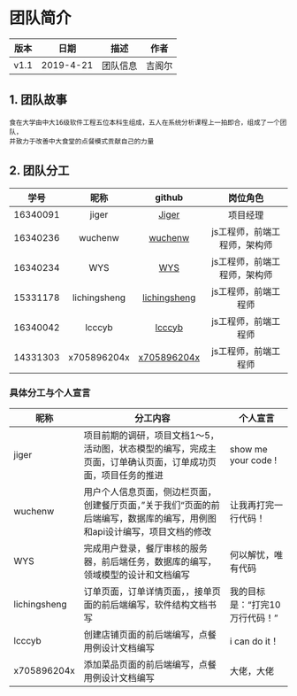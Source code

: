 # 团队简介

| 版本 |   日期    |     描述     |    作者    |
| :--: | :-------: | :----------: | :--------: |
| v1.1 | 2019-4-21 | 团队信息 | 吉阁尔 |

## 1. 团队故事
    食在大学由中大16级软件工程五位本科生组成，五人在系统分析课程上一拍即合，组成了一个团队，  
    并致力于改善中大食堂的点餐模式贡献自己的力量
## 2. 团队分工

|学号|昵称|github|岗位角色|
| :--: | :--: | :------: | :------: |
|16340091|jiger|[Jiger](https://github.com/czmikebrown)|项目经理|
|16340236|wuchenw|[wuchenw](https://github.com/chengwenwu)|js工程师，前端工程师，架构师|
|16340234|WYS|[WYS](https://github.com/sysu16340234)|js工程师，前端工程师，架构师|
|15331178|lichingsheng|[lichingsheng](https://github.com/lichingsheng)|js工程师，前端工程师|
|16340042|lcccyb|[lcccyb](https://github.com/lcccyb)|js工程师，前端工程师|
|14331303|x705896204x|[x705896204x](https://github.com/orgs/preorderingmenugroup/people/x705896204x)|js工程师，前端工程师|

### 具体分工与个人宣言

| 昵称  | 分工内容 | 个人宣言 |
| ----- | -------- | -------- |
| jiger |项目前期的调研，项目文档1～5，活动图，状态模型的编写，完成主页面，订单确认页面，订单成功页面，项目任务的推进|show me your code !|
| wuchenw |用户个人信息页面，侧边栏页面，创建餐厅页面，”关于我们“页面的前后端编写，数据库的编写，用例图和api设计编写，项目文档的修改|让我再打完一行代码！|
|WYS|完成用户登录，餐厅审核的服务器，前后端任务，数据库的编写，领域模型的设计和文档编写|何以解忧，唯有代码|
|lichingsheng|订单页面，订单详情页面，，接单页面的前后端编写，软件结构文档书写|我的目标是：“打完10万行代码！”|
|lcccyb|创建店铺页面的前后端编写，点餐用例设计文档编写|i can do it！|
|x705896204x|添加菜品页面的前后端编写，点餐用例设计文档编写|大佬，大佬|

